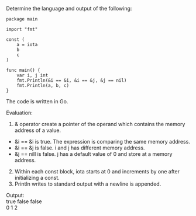Determine the language and output of the following:
```Golang
package main

import "fmt"

const (
	a = iota
	b
	c
)

func main() {
	var i, j int
	fmt.Println(&i == &i, &i == &j, &j == nil)
	fmt.Println(a, b, c)
}
```

The code is written in Go.

Evaluation:

1. & operator create a pointer of the operand which contains the memory address of a value.
  * &i == &i is true. The expression is comparing the same memory address.
  * &i == &j is false. i and j has different memory address.
  * &j == nill is false. j has a default value of 0 and store at a memory address.
2. Within each const block, iota starts at 0 and increments by one after initializing a const.
3. Println writes to standard output with a newline is appended.

Output:  
true false false  
0 1 2
